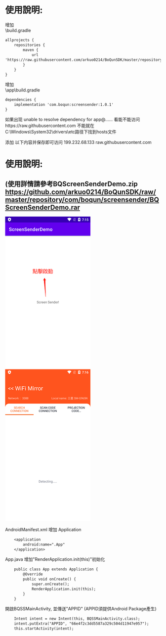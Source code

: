 # 使用說明:  
增加  
\build.gradle  


    allprojects {
    	repositories {
    		maven {
    			url 'https://raw.githubusercontent.com/arkuo0214/BoQunSDK/master/repository'
    		}
    	}
    }
    

增加  
\app\build.gradle  


    dependencies {
    	implementation 'com.boqun:screensender:1.0.1'
    }
    
如果出现 unable to resolve dependency for app@...... 看能不能访问https://raw.githubusercontent.com 不能就在C:\Windows\System32\drivers\etc路径下找到hosts文件  

添加 以下内容并保存即可访问 199.232.68.133 raw.githubusercontent.com 
  
  
# 使用說明:  
## **(使用詳情請參考BQScreenSenderDemo.zip https://github.com/arkuo0214/BoQunSDK/raw/master/repository/com/boqun/screensender/BQScreenSenderDemo.rar**
![image](https://github.com/arkuo0214/BoQunSDK/blob/master/repository/com/boqun/screensender/images/Demo1.png)          ![image](https://github.com/arkuo0214/BoQunSDK/blob/master/repository/com/boqun/screensender/images/Demo2.png)


AndroidManifest.xml 增加 Application

        <application
            android:name=".App"
        </application>
App.java 增加"RenderApplication.init(this)"初始化

        public class App extends Application {
            @Override
            public void onCreate() {
                super.onCreate();
                RenderApplication.init(this);
            }
        }
開啟BQSSMainActivity, 並傳送"APPID" (APPID須提供Android Package產生)

        Intent intent = new Intent(this, BQSSMainActivity.class);
        intent.putExtra("APPID", "66e4f2c3dd5587a329c504d11947e957");
        this.startActivity(intent);

    

